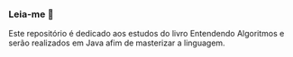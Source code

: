 ### Leia-me 👋

Este repositório é dedicado aos estudos do livro Entendendo Algoritmos e serão realizados em Java afim de masterizar a linguagem.

